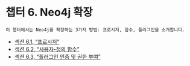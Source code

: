 # 챕터 6. Neo4j 확장


```
이 챕터에서는 Neo4j를 확장하는 3가지 방법: 프로시저, 함수, 플러그인을 소개합니다. 
```

+ [섹션 6.1, “프로시저”](extending-neo4j/procedures.md)
+ [섹션 6.2, “사용자-정의 함수”](extending-neo4j/cypher-functions.md)
+ [섹션 6.3, “플러그인 인증 및 권한 부여”](extending-neo4j/auth-plugins.md)